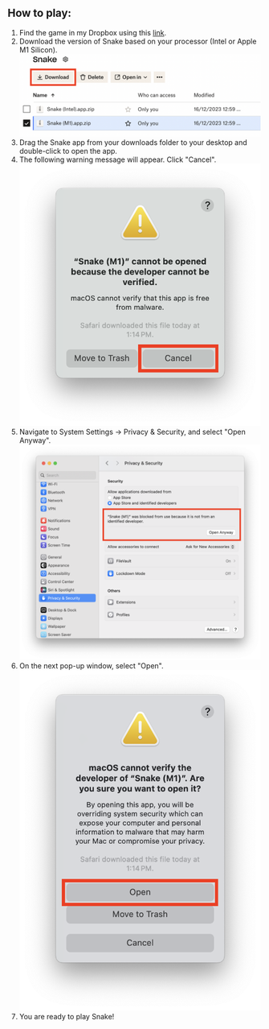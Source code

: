 ## How to play:

1. Find the game in my Dropbox using this [link](https://www.dropbox.com/scl/fo/9s511y2gy3hxpwcvdnric/h?rlkey=46505xwgup20cggrbujoa9tuj&dl=0).
2. Download the version of Snake based on your processor (Intel or Apple M1 Silicon).
   ![download](images/download.png)
4. Drag the Snake app from your downloads folder to your desktop and double-click to open the app.
5. The following warning message will appear. Click "Cancel".
   ![warning1](images/warning1.png)
7. Navigate to System Settings -> Privacy & Security, and select "Open Anyway".
   ![settings](images/settings.png)
9. On the next pop-up window, select "Open".
   ![warning2](images/warning2.png)
11. You are ready to play Snake!
    
